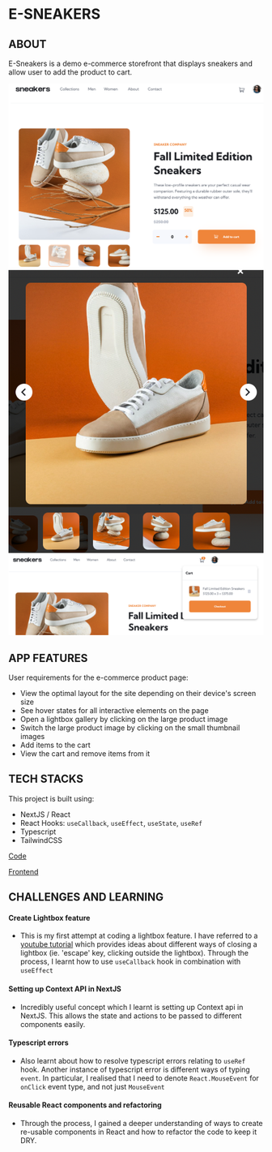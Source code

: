 # E-SNEAKERS

## ABOUT
E-Sneakers is a demo e-commerce storefront that displays sneakers and allow user to add the product to cart.

<img src="mainpage.png" alt="product page">

<img src="lightbox.png" alt="lightbox feature">

<img src="checkout.png" alt="checkout cart">

## APP FEATURES
User requirements for the e-commerce product page:
- View the optimal layout for the site depending on their device's screen size
- See hover states for all interactive elements on the page
- Open a lightbox gallery by clicking on the large product image
- Switch the large product image by clicking on the small thumbnail images
- Add items to the cart
- View the cart and remove items from it
## TECH STACKS
This project is built using:
* NextJS / React
* React Hooks: ``useCallback``, ``useEffect``, ``useState``, ``useRef``
* Typescript
* TailwindCSS

[Code](https://github.com/francisldn/fm-e-commerce/)

[Frontend](https://e-sneakers.vercel.app/)

## CHALLENGES AND LEARNING
#### Create Lightbox feature
* This is my first attempt at coding a lightbox feature. I have referred to a [youtube tutorial](https://www.youtube.com/watch?v=d3aI1Dt0Z50) which provides ideas about different ways of closing a lightbox (ie. 'escape' key, clicking outside the lightbox). Through the process, I learnt how to use ``useCallback`` hook in combination with ``useEffect``

#### Setting up Context API in NextJS
* Incredibly useful concept which I learnt is setting up Context api in NextJS. This allows the state and actions to be passed to different components easily. 
#### Typescript errors
* Also learnt about how to resolve typescript errors relating to ``useRef`` hook. Another instance of typescript error is different ways of typing ``event``. In particular, I realised that I need to denote ``React.MouseEvent`` for ``onClick`` event type, and not just ``MouseEvent``
#### Reusable React components and refactoring
* Through the process, I gained a deeper understanding of ways to create re-usable components in React and how to refactor the code to keep it DRY. 